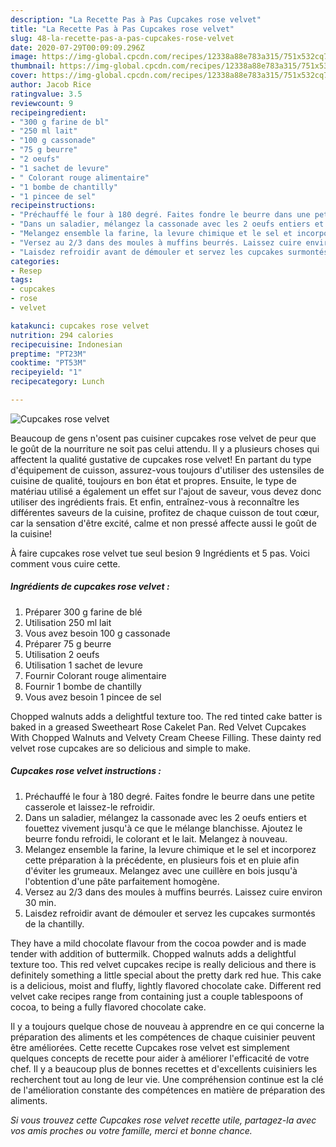 ```yaml
---
description: "La Recette Pas à Pas Cupcakes rose velvet"
title: "La Recette Pas à Pas Cupcakes rose velvet"
slug: 48-la-recette-pas-a-pas-cupcakes-rose-velvet
date: 2020-07-29T00:09:09.296Z
image: https://img-global.cpcdn.com/recipes/12338a88e783a315/751x532cq70/cupcakes-rose-velvet-photo-principale-de-la-recette.jpg
thumbnail: https://img-global.cpcdn.com/recipes/12338a88e783a315/751x532cq70/cupcakes-rose-velvet-photo-principale-de-la-recette.jpg
cover: https://img-global.cpcdn.com/recipes/12338a88e783a315/751x532cq70/cupcakes-rose-velvet-photo-principale-de-la-recette.jpg
author: Jacob Rice
ratingvalue: 3.5
reviewcount: 9
recipeingredient:
- "300 g farine de bl"
- "250 ml lait"
- "100 g cassonade"
- "75 g beurre"
- "2 oeufs"
- "1 sachet de levure"
- " Colorant rouge alimentaire"
- "1 bombe de chantilly"
- "1 pincee de sel"
recipeinstructions:
- "Préchauffé le four à 180 degré. Faites fondre le beurre dans une petite casserole et laissez-le refroidir."
- "Dans un saladier, mélangez la cassonade avec les 2 oeufs entiers et fouettez vivement jusqu&#39;à ce que le mélange blanchisse. Ajoutez le beurre fondu refroidi, le colorant et le lait. Melangez à nouveau."
- "Melangez ensemble la farine, la levure chimique et le sel et incorporez cette préparation à la précédente, en plusieurs fois et en pluie afin d&#39;éviter les grumeaux. Melangez avec une cuillère en bois jusqu&#39;à l&#39;obtention d&#39;une pâte parfaitement homogène."
- "Versez au 2/3 dans des moules à muffins beurrés. Laissez cuire environ 30 min."
- "Laisdez refroidir avant de démouler et servez les cupcakes surmontés de la chantilly."
categories:
- Resep
tags:
- cupcakes
- rose
- velvet

katakunci: cupcakes rose velvet 
nutrition: 294 calories
recipecuisine: Indonesian
preptime: "PT23M"
cooktime: "PT53M"
recipeyield: "1"
recipecategory: Lunch

---
```



![Cupcakes rose velvet](https://img-global.cpcdn.com/recipes/12338a88e783a315/751x532cq70/cupcakes-rose-velvet-photo-principale-de-la-recette.jpg)

Beaucoup de gens n'osent pas cuisiner cupcakes rose velvet de peur que le goût de la nourriture ne soit pas celui attendu. Il y a plusieurs choses qui affectent la qualité gustative de cupcakes rose velvet! En partant du type d'équipement de cuisson, assurez-vous toujours d'utiliser des ustensiles de cuisine de qualité, toujours en bon état et propres. Ensuite, le type de matériau utilisé a également un effet sur l'ajout de saveur, vous devez donc utiliser des ingrédients frais. Et enfin, entraînez-vous à reconnaître les différentes saveurs de la cuisine, profitez de chaque cuisson de tout cœur, car la sensation d'être excité, calme et non pressé affecte aussi le goût de la cuisine!

<!--inarticleads1-->

À faire cupcakes rose velvet tue seul besion 9 Ingrédients et 5 pas. Voici comment vous cuire cette.

##### Ingrédients de cupcakes rose velvet :

1. Préparer 300 g farine de blé
1. Utilisation 250 ml lait
1. Vous avez besoin 100 g cassonade
1. Préparer 75 g beurre
1. Utilisation 2 oeufs
1. Utilisation 1 sachet de levure
1. Fournir  Colorant rouge alimentaire
1. Fournir 1 bombe de chantilly
1. Vous avez besoin 1 pincee de sel


Chopped walnuts adds a delightful texture too. The red tinted cake batter is baked in a greased Sweetheart Rose Cakelet Pan. Red Velvet Cupcakes With Chopped Walnuts and Velvety Cream Cheese Filling. These dainty red velvet rose cupcakes are so delicious and simple to make. 

<!--inarticleads2-->

##### Cupcakes rose velvet instructions :

1. Préchauffé le four à 180 degré. Faites fondre le beurre dans une petite casserole et laissez-le refroidir.
1. Dans un saladier, mélangez la cassonade avec les 2 oeufs entiers et fouettez vivement jusqu&#39;à ce que le mélange blanchisse. Ajoutez le beurre fondu refroidi, le colorant et le lait. Melangez à nouveau.
1. Melangez ensemble la farine, la levure chimique et le sel et incorporez cette préparation à la précédente, en plusieurs fois et en pluie afin d&#39;éviter les grumeaux. Melangez avec une cuillère en bois jusqu&#39;à l&#39;obtention d&#39;une pâte parfaitement homogène.
1. Versez au 2/3 dans des moules à muffins beurrés. Laissez cuire environ 30 min.
1. Laisdez refroidir avant de démouler et servez les cupcakes surmontés de la chantilly.


They have a mild chocolate flavour from the cocoa powder and is made tender with addition of buttermilk. Chopped walnuts adds a delightful texture too. This red velvet cupcakes recipe is really delicious and there is definitely something a little special about the pretty dark red hue. This cake is a delicious, moist and fluffy, lightly flavored chocolate cake. Different red velvet cake recipes range from containing just a couple tablespoons of cocoa, to being a fully flavored chocolate cake. 

<!--inarticleads1-->

<p>
Il y a toujours quelque chose de nouveau à apprendre en ce qui concerne la préparation des aliments et les compétences de chaque cuisinier peuvent être améliorées. Cette recette Cupcakes rose velvet est simplement quelques concepts de recette pour aider à améliorer l'efficacité de votre chef. Il y a beaucoup plus de bonnes recettes et d'excellents cuisiniers les recherchent tout au long de leur vie. Une compréhension continue est la clé de l'amélioration constante des compétences en matière de préparation des aliments.
</p>

<p>
<i>Si vous trouvez cette Cupcakes rose velvet recette utile, partagez-la avec vos amis proches ou votre famille, merci et bonne chance.</i>
</p>
